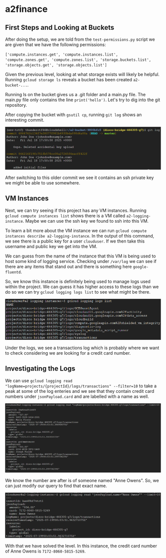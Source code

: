 # a2finance

## First Steps and Looking at Buckets

After doing the setup, we are told from the `test-permissions.py` script we are given that we have the following permissions:

`['compute.instances.get', 'compute.instances.list', 'compute.zones.get', 'compute.zones.list', 'storage.buckets.list', 'storage.objects.get', 'storage.objects.list']`

Given the previous level, looking at what storage exists will likely be helpful. Running `gcloud storage ls` reveals a bucket has been created `a2-bucket-...`.

Running ls on the bucket gives us a .git folder and a main.py file. The main.py file only contains the line `print('hello')`. Let's try to dig into the git repository.

After copying the bucket with `gsutil cp`, running `git log` shows an interesting commit.

![alt text]({D8413C7F-5F41-475C-91BD-1F7C3E1A3F5C}.png)

After switching to this older commit we see it contains an ssh private key we might be able to use somewhere.

## VM Instances

Next, we can try seeing if this project has any VM instances. Running `gcloud compute instances list` shows there is a VM called `a2-logging-instance`. Maybe we can use the ssh key we found to ssh into this VM.

To learn a bit more about the VM instance we can run `gcloud compute instances describe a2-logging-instance`. In the output of this command, we see there is a public key for a user `clouduser`. If we then take this username and public key we get into the VM.

We can guess from the name of the instance that this VM is being used to host some kind of logging service. Checking under `/var/log` we can see if there are any items that stand out and there is something here `google-fluentd`.

So, we know this instance is definitely being used to manage logs used within the project. We can guess it has higher access to these logs than we do so we can try `gcloud logging logs list` to see what might be there.

![alt text]({42A959DC-95B1-4A06-AB94-73F40B70F098}.png)

Under the logs, we see a transactions log which is probably where we want to check considering we are looking for a credit card number.

## Investigating the Logs

We can use `gcloud logging read "logName=projects/{projectId}/logs/transactions" --filter=10` to take a peak at some of the log enteries and we see that they contain credit card numbers under `jsonPayload.card` and are labelled with a name as well.

![alt text]({E8A446B4-68D8-41B7-ACB7-2468A196DA0C}.png)

We know the number are after is of someone named "Anne Owens". So, we can just modify our query to find that exact name.

![alt text]({DA06C4DD-7D15-4539-B527-740A625778F5}.png)

With that we have solved the level. In this instance, the credit card number of Anne Owens is `7172-8060-5815-5269`.